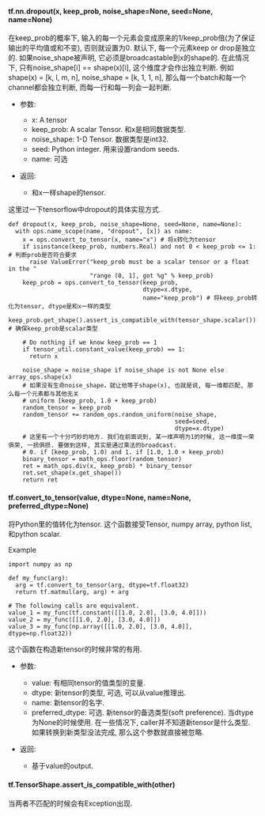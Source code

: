 #### tf.nn.dropout(x, keep_prob, noise_shape=None, seed=None, name=None)

在keep_prob的概率下, 输入的每一个元素会变成原来的1/keep_prob倍(为了保证输出的平均值或和不变), 否则就设置为0.
默认下, 每一个元素keep or drop是独立的. 如果noise_shape被声明, 它必须是broadcastable到x的shape的.
在此情况下, 只有noise_shape[i] == shape(x)[i], 这个维度才会作出独立判断. 
例如shape(x) = [k, l, m, n], noise_shape = [k, 1, 1, n], 那么每一个batch和每一个channel都会独立判断, 而每一行和每一列会一起判断.

- 参数:
  
  - x: A tensor
  - keep_prob: A scalar Tensor. 和x是相同数据类型.
  - noise_shape: 1-D Tensor. 数据类型是int32.
  - seed: Python integer. 用来设置random seeds.
  - name: 可选

- 返回:

  - 和x一样shape的tensor.


这里过一下tensorflow中dropout的具体实现方式.

```
def dropout(x, keep_prob, noise_shape=None, seed=None, name=None):
  with ops.name_scope(name, "dropout", [x]) as name:  
    x = ops.convert_to_tensor(x, name="x") # 将x转化为tensor
    if isinstance(keep_prob, numbers.Real) and not 0 < keep_prob <= 1: # 判断prob是否符合要求
      raise ValueError("keep_prob must be a scalar tensor or a float in the "
                       "range (0, 1], got %g" % keep_prob)
    keep_prob = ops.convert_to_tensor(keep_prob,
                                      dtype=x.dtype,
                                      name="keep_prob") # 将keep_prob转化为tensor, dtype是和x一样的类型
    keep_prob.get_shape().assert_is_compatible_with(tensor_shape.scalar()) # 确保keep_prob是scalar类型

    # Do nothing if we know keep_prob == 1
    if tensor_util.constant_value(keep_prob) == 1:
      return x

    noise_shape = noise_shape if noise_shape is not None else array_ops.shape(x)
    # 如果没有生命noise_shape，就让他等于shape(x), 也就是说, 每一维都匹配, 那么每一个元素都与其他无关
    # uniform [keep_prob, 1.0 + keep_prob)
    random_tensor = keep_prob
    random_tensor += random_ops.random_uniform(noise_shape,
                                               seed=seed,
                                               dtype=x.dtype) 
    # 这里有一个十分巧妙的地方. 我们在前面说到, 某一维声明为1的时候, 这一维度一荣俱荣, 一损俱损. 要做到这样, 其实是通过乘法的broadcast.
    # 0. if [keep_prob, 1.0) and 1. if [1.0, 1.0 + keep_prob)
    binary_tensor = math_ops.floor(random_tensor)
    ret = math_ops.div(x, keep_prob) * binary_tensor
    ret.set_shape(x.get_shape())
    return ret

```

#### tf.convert_to_tensor(value, dtype=None, name=None, preferred_dtype=None)

将Python里的值转化为tensor. 这个函数接受Tensor, numpy array, python list, 和python scalar.

Example

```
import numpy as np

def my_func(arg):
  arg = tf.convert_to_tensor(arg, dtype=tf.float32)
  return tf.matmul(arg, arg) + arg

# The following calls are equivalent.
value_1 = my_func(tf.constant([[1.0, 2.0], [3.0, 4.0]]))
value_2 = my_func([[1.0, 2.0], [3.0, 4.0]])
value_3 = my_func(np.array([[1.0, 2.0], [3.0, 4.0]], dtype=np.float32))
```
这个函数在构造新tensor的时候非常的有用.

- 参数:

  - value: 有相同tensor的值类型的变量.
  - dtype: 新tensor的类型, 可选, 可以从value推理出.
  - name: 新tensor的名字.
  - preferred_dtype: 可选. 新tensor的备选类型(soft preference). 当dtype为None的时候使用. 在一些情况下, caller并不知道新tensor是什么类型. 如果转换到新类型没法完成, 那么这个参数就直接被忽略.

- 返回:

  - 基于value的output.

#### tf.TensorShape.assert_is_compatible_with(other)

当两者不匹配的时候会有Exception出现.











